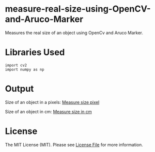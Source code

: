 # measure-real-size-using-OpenCV-and-Aruco-Marker
Measures the real size of an object using OpenCv and Aruco Marker.

# Libraries Used
    import cv2
    import numpy as np


# Output
Size of an object in a pixels: [Measure size pixel](/output/size-of-an-object-in-pixel.png)

Size of an object in cm: [Measure size in cm](/output/size-of-object-in-cm_1.png)

# License
The MIT License (MIT). Please see [License File](/LICENSE) for more information.    
